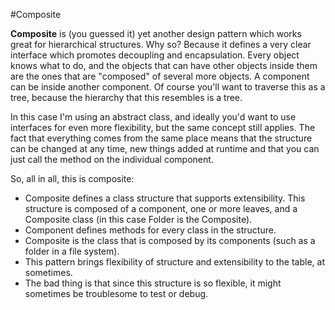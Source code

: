 #Composite

**Composite** is (you guessed it) yet another design pattern which works great for hierarchical structures.
Why so? Because it defines a very clear interface which promotes decoupling and encapsulation. Every object knows what to do,
and the objects that can have other objects inside them are the ones that are "composed" of several more objects. A component can be inside another component.
Of course you'll want to traverse this as a tree, because the hierarchy that this resembles is a tree.

In this case I'm using an abstract class, and ideally you'd want to use interfaces for even more flexibility, but the same concept still applies.
The fact that everything comes from the same place means that the structure can be changed at any time, new things added at runtime and that you
can just call the method on the individual component.

So, all in all, this is composite:

- Composite defines a class structure that supports extensibility. This structure is composed of a component, one or more leaves, and a Composite class (in this case Folder is the Composite).
- Component defines methods for every class in the structure.
- Composite is the class that is composed by its components (such as a folder in a file system). 
- This pattern brings flexibility of structure and extensibility to the table, at sometimes.
- The bad thing is that since this structure is so flexible, it might sometimes be troublesome to test or debug.